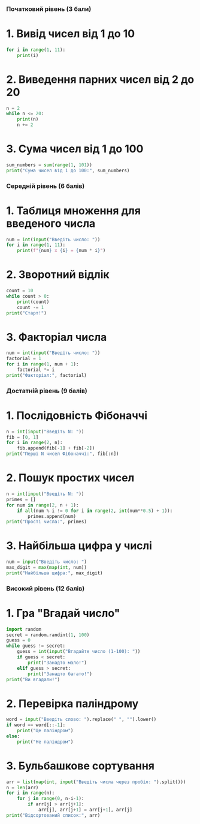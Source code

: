 ### Початковий рівень (3 бали)
# 1. Вивід чисел від 1 до 10
```python
for i in range(1, 11):
    print(i)
```

# 2. Виведення парних чисел від 2 до 20
```python
n = 2
while n <= 20:
    print(n)
    n += 2
```
# 3. Сума чисел від 1 до 100
```python
sum_numbers = sum(range(1, 101))
print("Сума чисел від 1 до 100:", sum_numbers)
```
### Середній рівень (6 балів)
# 1. Таблиця множення для введеного числа
```python
num = int(input("Введіть число: "))
for i in range(1, 11):
    print(f"{num} x {i} = {num * i}")
```
# 2. Зворотний відлік
```python
count = 10
while count > 0:
    print(count)
    count -= 1
print("Старт!")
```
# 3. Факторіал числа
```python
num = int(input("Введіть число: "))
factorial = 1
for i in range(1, num + 1):
    factorial *= i
print("Факторіал:", factorial)
```
### Достатній рівень (9 балів)
# 1. Послідовність Фібоначчі
```python
n = int(input("Введіть N: "))
fib = [0, 1]
for i in range(2, n):
    fib.append(fib[-1] + fib[-2])
print("Перші N чисел Фібоначчі:", fib[:n])
```
# 2. Пошук простих чисел
```python
n = int(input("Введіть N: "))
primes = []
for num in range(2, n + 1):
    if all(num % i != 0 for i in range(2, int(num**0.5) + 1)):
        primes.append(num)
print("Прості числа:", primes)
```
# 3. Найбільша цифра у числі
```python
num = input("Введіть число: ")
max_digit = max(map(int, num))
print("Найбільша цифра:", max_digit)
```
### Високий рівень (12 балів)
# 1. Гра "Вгадай число"
```python
import random
secret = random.randint(1, 100)
guess = 0
while guess != secret:
    guess = int(input("Вгадайте число (1-100): "))
    if guess < secret:
        print("Занадто мало!")
    elif guess > secret:
        print("Занадто багато!")
print("Ви вгадали!")
```
# 2. Перевірка паліндрому
```python
word = input("Введіть слово: ").replace(" ", "").lower()
if word == word[::-1]:
    print("Це паліндром")
else:
    print("Не паліндром")
```
# 3. Бульбашкове сортування
```python
arr = list(map(int, input("Введіть числа через пробіл: ").split()))
n = len(arr)
for i in range(n):
    for j in range(0, n-i-1):
        if arr[j] > arr[j+1]:
            arr[j], arr[j+1] = arr[j+1], arr[j]
print("Відсортований список:", arr)
```
